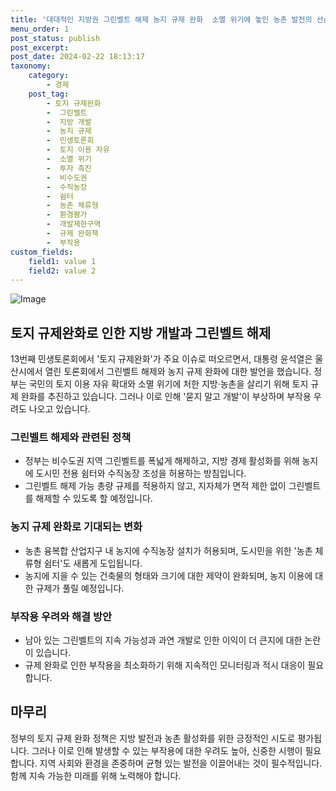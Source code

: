 ```yaml
---
title: '대대적인 지방권 그린벨트 해제 농지 규제 완화  소멸 위기에 놓인 농촌 발전의 선순환'
menu_order: 1
post_status: publish
post_excerpt: 
post_date: 2024-02-22 18:13:17
taxonomy:
    category:
        - 경제
    post_tag:
        - 토지 규제완화
        -  그린벨트
        -  지방 개발
        -  농지 규제
        -  민생토론회
        -  토지 이용 자유
        -  소멸 위기
        -  투자 촉진
        -  비수도권
        -  수직농장
        -  쉼터
        -  농촌 체류형
        -  환경평가
        -  개발제한구역
        -  규제 완화책
        -  부작용
custom_fields:
    field1: value 1
    field2: value 2
---
```


![Image](https://imgnews.pstatic.net/image/028/2024/02/21/0002677854_001_20240222092703436.jpg?type=w647)

## 토지 규제완화로 인한 지방 개발과 그린벨트 해제
13번째 민생토론회에서 '토지 규제완화'가 주요 이슈로 떠오르면서, 대통령 윤석열은 울산시에서 열린 토론회에서 그린벨트 해제와 농지 규제 완화에 대한 발언을 했습니다. 정부는 국민의 토지 이용 자유 확대와 소멸 위기에 처한 지방·농촌을 살리기 위해 토지 규제 완화를 추진하고 있습니다. 그러나 이로 인해 '묻지 말고 개발'이 부상하며 부작용 우려도 나오고 있습니다.
### 그린벨트 해제와 관련된 정책
- 정부는 비수도권 지역 그린벨트를 폭넓게 해제하고, 지방 경제 활성화를 위해 농지에 도시민 전용 쉼터와 수직농장 조성을 허용하는 방침입니다.
- 그린벨트 해제 가능 총량 규제를 적용하지 않고, 지자체가 면적 제한 없이 그린벨트를 해제할 수 있도록 할 예정입니다.
### 농지 규제 완화로 기대되는 변화
- 농촌 융복합 산업지구 내 농지에 수직농장 설치가 허용되며, 도시민을 위한 '농촌 체류형 쉼터'도 새롭게 도입됩니다.
- 농지에 지을 수 있는 건축물의 형태와 크기에 대한 제약이 완화되며, 농지 이용에 대한 규제가 풀릴 예정입니다.
### 부작용 우려와 해결 방안
- 남아 있는 그린벨트의 지속 가능성과 과연 개발로 인한 이익이 더 큰지에 대한 논란이 있습니다.
- 규제 완화로 인한 부작용을 최소화하기 위해 지속적인 모니터링과 적시 대응이 필요합니다.
## 마무리
정부의 토지 규제 완화 정책은 지방 발전과 농촌 활성화를 위한 긍정적인 시도로 평가됩니다. 그러나 이로 인해 발생할 수 있는 부작용에 대한 우려도 높아, 신중한 시행이 필요합니다. 지역 사회와 환경을 존중하며 균형 있는 발전을 이끌어내는 것이 필수적입니다. 함께 지속 가능한 미래를 위해 노력해야 합니다.
